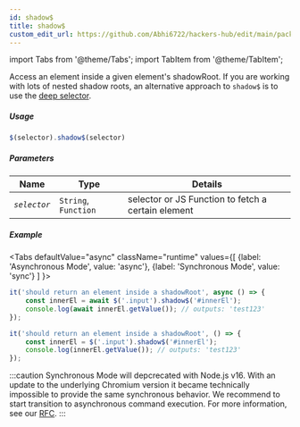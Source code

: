 ```yaml
---
id: shadow$
title: shadow$
custom_edit_url: https://github.com/Abhi6722/hackers-hub/edit/main/packages/webdriverio/src/commands/element/shadow$.ts
---
```


import Tabs from '@theme/Tabs';
import TabItem from '@theme/TabItem';

Access an element inside a given element's shadowRoot. If you are working
with lots of nested shadow roots, an alternative approach to `shadow$` is
to use the [deep selector](https://webdriver.io/docs/selectors#deep-selectors).

##### Usage

```js
$(selector).shadow$(selector)
```

##### Parameters

| Name | Type | Details |
| ---- | ---- | ------- |
| <code><var>selector</var></code> | <code>String</code>, <code>Function</code> | selector or JS Function to fetch a certain element |

##### Example
<Tabs
defaultValue="async"
className="runtime"
values={[
{label: 'Asynchronous Mode', value: 'async'},
{label: 'Synchronous Mode', value: 'sync'}
]
}>
<TabItem value="async">

```js title="shadow$$.js"
it('should return an element inside a shadowRoot', async () => {
    const innerEl = await $('.input').shadow$('#innerEl');
    console.log(await innerEl.getValue()); // outputs: 'test123'
});
```

</TabItem>
<TabItem value="sync">

```js title="shadow$$.js"
it('should return an element inside a shadowRoot', () => {
    const innerEl = $('.input').shadow$('#innerEl');
    console.log(innerEl.getValue()); // outputs: 'test123'
});
```

:::caution
Synchronous Mode will depcrecated with Node.js v16. With an update to the
underlying Chromium version it became technically impossible to provide the
same synchronous behavior. We recommend to start transition to asynchronous
command execution. For more information, see our <a href="https://github.com/webdriverio/webdriverio/discussions/6702">RFC</a>.
:::
</TabItem>
</Tabs>

